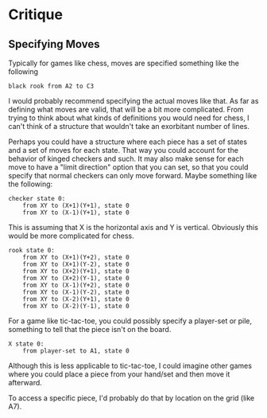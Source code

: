 # Critique

## Specifying Moves

Typically for games like chess, moves are specified something like the following
```
black rook from A2 to C3
```
I would probably recommend specifying the actual moves like that. As far as defining
what moves are valid, that will be a bit more complicated. From trying to think about
what kinds of definitions you would need for chess, I can't think of a structure that
wouldn't take an exorbitant number of lines. 

Perhaps you could have a structure where each piece has a set of states and a set of 
moves for each state. That way you could account for the behavior of kinged checkers
and such. It may also make sense for each move to have a "limit direction" option that
you can set, so that you could specify that normal checkers can only move forward.
Maybe something like the following:
```
checker state 0:
    from XY to (X+1)(Y+1), state 0
    from XY to (X-1)(Y+1), state 0
```
This is assuming that X is the horizontal axis and Y is vertical. Obviously this would be
more complicated for chess.

```
rook state 0:
    from XY to (X+1)(Y+2), state 0
    from XY to (X+1)(Y-2), state 0
    from XY to (X+2)(Y+1), state 0
    from XY to (X+2)(Y-1), state 0
    from XY to (X-1)(Y+2), state 0
    from XY to (X-1)(Y-2), state 0
    from XY to (X-2)(Y+1), state 0
    from XY to (X-2)(Y-1), state 0
```
For a game like tic-tac-toe, you could possibly specify a player-set or pile, something to 
tell that the piece isn't on the board.
```
X state 0:
    from player-set to A1, state 0
```
Although this is less applicable to tic-tac-toe, I could imagine other games where you could
place a piece from your hand/set and then move it afterward. 

To access a specific piece, I'd probably do that by location on the grid (like A7).



